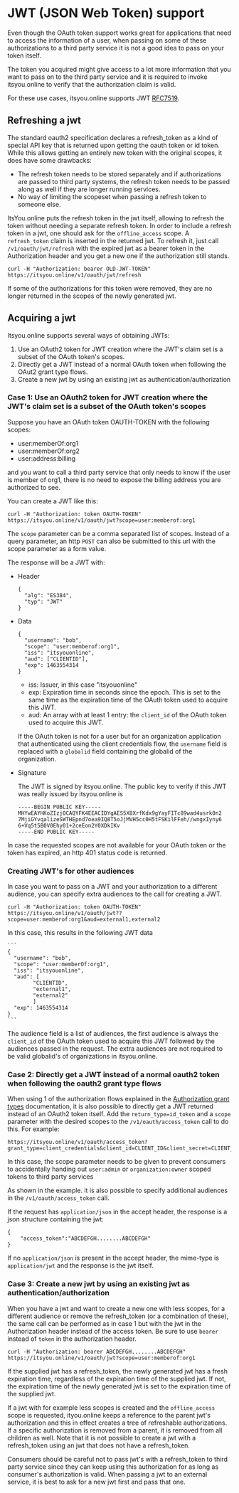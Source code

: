 # JWT (JSON Web Token) support

Even though the OAuth token support works great for applications that need to access the information of a user, when passing on some of these authorizations to a third party service it is not a good idea to pass on your token itself.

The token you acquired might give access to a lot more information that you want to pass on to the third party service and it is required to invoke itsyou.online to verify that the authorization claim is valid.

For these use cases, itsyou.online supports JWT [RFC7519](https://tools.ietf.org/html/rfc7519).

## Refreshing a jwt

The standard oauth2 specification declares a refresh_token as a kind of special API key that is returned upon getting the oauth token or id token.
While this allows getting an entirely new token with the original scopes, it does have some drawbacks:

* The refresh token needs to be stored separately and if authorizations are passed to third party systems, the refresh token needs to be passed along as well if they are longer running services.
* No way of limiting the scopeset when passing a refresh token to someone else.

ItsYou.online puts the refresh token in the jwt itself, allowing to refresh the token without needing a separate refresh token. In order to include a refresh token in a jwt, one should ask for the `offline_access` scope. A `refresh_token` claim is inserted in the returned jwt.
To refresh it, just call `/v1/oauth/jwt/refresh` with the expired jwt as a bearer token in the Authorization header and you get a new one if the authorization still stands.

```
curl -H "Authorization: bearer OLD-JWT-TOKEN" https://itsyou.online/v1/oauth/jwt/refresh
```
If some of the authorizations for this token were removed, they are no longer returned in the scopes of the newly generated jwt.


## Acquiring a jwt

Itsyou.online supports several ways of obtaining JWTs:
1. Use an OAuth2 token for JWT creation where the JWT's claim set is a subset of the OAuth token's scopes.
2. Directly get a JWT instead of a normal OAuth token when following the OAut2 grant type flows.
3. Create a new jwt by using an existing jwt as authentication/authorization

### Case 1: Use an OAuth2 token for JWT creation where the JWT's claim set is a subset of the OAuth token's scopes

Suppose you have an OAuth token OAUTH-TOKEN with the following scopes:

- user:memberOf:org1
- user:memberOf:org2
- user:address:billing

and you want to call a third party service that only needs to know if the user is member of org1, there is no need to expose the billing address you are authorized to see.

You can create a JWT like this:
```
curl -H "Authorization: token OAUTH-TOKEN" https://itsyou.online/v1/oauth/jwt?scope=user:memberof:org1
```

The `scope` parameter can be a comma separated list of scopes. Instead of a query parameter, an http `POST` can also be submitted to this url with the scope parameter as a form value.

The response will be a JWT with:
* Header

    ```
    {
      "alg": "ES384",
      "typ": "JWT"
    }
    ```

* Data

    ```
    {
      "username": "bob",
      "scope": "user:memberof:org1",
      "iss": "itsyouonline",
      "aud": ["CLIENTID"],
      "exp": 1463554314
    }
    ```

    - iss: Issuer, in this case "itsyouonline"
    - exp: Expiration time in seconds since the epoch. This is set to the same time as the expiration time of the OAuth token used to acquire this JWT.
    - aud: An array with at least 1 entry: the `client_id` of the OAuth token used to acquire this JWT.

    If the OAuth token is not for a user but for an organization application that authenticated using the client credentials flow, the `username` field is replaced with a `globalid` field containing the globalid of the organization.

* Signature

    The JWT is signed by itsyou.online. The public key to verify if this JWT was really issued by itsyou.online is
    ```
    -----BEGIN PUBLIC KEY-----
    MHYwEAYHKoZIzj0CAQYFK4EEACIDYgAES5X8XrfKdx9gYayFITc89wad4usrk0n2
    7MjiGYvqalizeSWTHEpnd7oea9IQ8T5oJjMVH5cc0H5tFSKilFFeh//wngxIyny6
    6+Vq5t5B0V0Ehy01+2ceEon2Y0XDkIKv
    -----END PUBLIC KEY-----
    ```

In case the requested scopes are not available for your OAuth token or the token has expired, an http 401 status code is returned.


### Creating JWT's for other audiences

In case you want to pass on a JWT and your authorization to a different audience, you can specify extra audiences to the call for creating a JWT.

```
curl -H "Authorization: token OAUTH-TOKEN" https://itsyou.online/v1/oauth/jwt??scope=user:memberof:org1&aud=external1,external2
```

In this case, this results in the following JWT data

    ```
    {
      "username": "bob",
      "scope": "user:memberOf:org1",
      "iss": "itsyouonline",
      "aud": [
            "CLIENTID",
            "external1",
            "external2"
            ]
      "exp": 1463554314
    }
    ```

The audience field is a list of audiences, the first audience is always the `client_id` of the OAuth token used to acquire this JWT followed by the audiences passed in the request. The extra audiences are not required to be valid globalid's of organizations in itsyou.online.


### Case 2: Directly get a JWT instead of a normal oauth2 token when following the oauth2 grant type flows

When using 1 of the authorization flows explained in the [Authorization grant types](oauth2.md) documentation, it is also possible to directly get a JWT returned instead of an OAuth2 token itself.
Add the `return_type=id_token` and a `scope` parameter with the desired scopes to the `/v1/oauth/access_token` call to do this.
For example:
```
https://itsyou.online/v1/oauth/access_token?grant_type=client_credentials&client_id=CLIENT_ID&client_secret=CLIENT_SECRET&reponse_type=id_token&scope=user:memberof:org1&aud=external1
```

In this case, the scope parameter needs to be given to prevent consumers to accidentally handing out `user:admin` or `organization:owner` scoped tokens to third party services

As shown in the example. it is also possible to specify additional audiences in the `/v1/oauth/access_token` call.

If the request has `application/json` in the accept header, the response is a json structure containing the jwt:
```
{
    "access_token":"ABCDEFGH........ABCDEFGH"
}
```
If no `application/json` is present in the accept header, the mime-type is `application/jwt` and the response is the jwt itself.

### Case 3: Create a new jwt by using an existing jwt as authentication/authorization

When you have a jwt and want to create a new one with less scopes, for a different audience or remove the refresh_token (or a combination of these), the same call can be performed as in case 1 but with the jwt in the Authorization header instead of the access token.
Be sure to use `bearer` instead of `token` in the authorization header.
```
curl -H "Authorization: bearer ABCDEFGH........ABCDEFGH" https://itsyou.online/v1/oauth/jwt?scope=user:memberof:org1
```
If the supplied jwt has a refresh_token, the newly generated jwt has a fresh expiration time, regardless of the expiration time of the supplied jwt. If not, the expiration time of the newly generated jwt is set to the expiration time of the supplied jwt.

If a jwt with for example less scopes is created and the `offline_access` scope is requested, ityou.online keeps a reference to the parent jwt's authorization and this in effect creates a tree of refreshable authorizations. If a specific authorization is removed from a parent, it is removed from all children as well.
Note that it is not possible to create a jwt with a refresh_token using an jwt that does not have a refresh_token.

Consumers should be careful not to pass jwt's with a refresh_token to third party service since they can keep using this authorization for as long as consumer's authorization is valid. When passing a jwt to an external service, it is best to ask for a new jwt first and pass that one.
